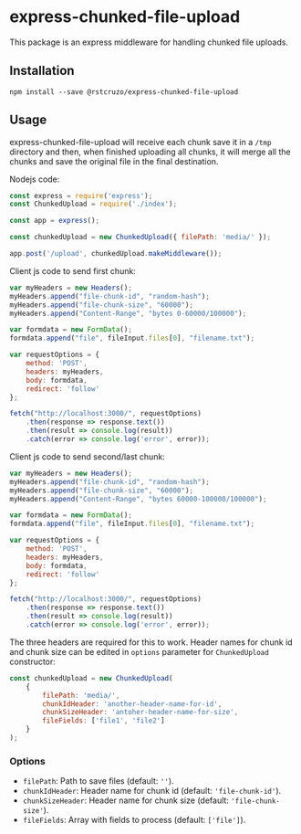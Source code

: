 # express-chunked-file-upload

This package is an express middleware for handling chunked file uploads.

## Installation
```shell
npm install --save @rstcruzo/express-chunked-file-upload
```

## Usage
express-chunked-file-upload will receive each chunk save it in a `/tmp` 
directory and then, when finished uploading all chunks, it will merge all 
the chunks and save the original file in the final destination.

Nodejs code:

```javascript
const express = require('express');
const ChunkedUpload = require('./index');

const app = express();

const chunkedUpload = new ChunkedUpload({ filePath: 'media/' });

app.post('/upload', chunkedUpload.makeMiddleware());
```

Client js code to send first chunk:

```javascript
var myHeaders = new Headers();
myHeaders.append("file-chunk-id", "random-hash");
myHeaders.append("file-chunk-size", "60000");
myHeaders.append("Content-Range", "bytes 0-60000/100000");

var formdata = new FormData();
formdata.append("file", fileInput.files[0], "filename.txt");

var requestOptions = {
    method: 'POST',
    headers: myHeaders,
    body: formdata,
    redirect: 'follow'
};

fetch("http://localhost:3000/", requestOptions)
    .then(response => response.text())
    .then(result => console.log(result))
    .catch(error => console.log('error', error));
```

Client js code to send second/last chunk:

```javascript
var myHeaders = new Headers();
myHeaders.append("file-chunk-id", "random-hash");
myHeaders.append("file-chunk-size", "60000");
myHeaders.append("Content-Range", "bytes 60000-100000/100000");

var formdata = new FormData();
formdata.append("file", fileInput.files[0], "filename.txt");

var requestOptions = {
    method: 'POST',
    headers: myHeaders,
    body: formdata,
    redirect: 'follow'
};

fetch("http://localhost:3000/", requestOptions)
    .then(response => response.text())
    .then(result => console.log(result))
    .catch(error => console.log('error', error));
```

The three headers are required for this to work. Header names for chunk id 
and chunk size can be edited in `options` parameter for `ChunkedUpload` 
constructor:

```javascript
const chunkedUpload = new ChunkedUpload(
    {
        filePath: 'media/',
        chunkIdHeader: 'another-header-name-for-id',
        chunkSizeHeader: 'antoher-header-name-for-size',
        fileFields: ['file1', 'file2']
    }
);
```

### Options
- `filePath`: Path to save files (default: `''`).
- `chunkIdHeader`: Header name for chunk id (default: `'file-chunk-id'`).
- `chunkSizeHeader`: Header name for chunk size (default: `'file-chunk-size'`).
- `fileFields`: Array with fields to process (default: `['file']`).
